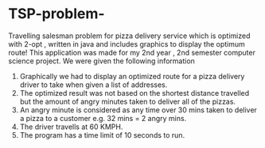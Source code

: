# TSP-problem-
Travelling salesman problem for pizza delivery service which is optimized with 2-opt , written in java and includes graphics to display the optimum route!
This application was made for my 2nd year , 2nd semester computer science project. We were given the following information 
1. Graphically we had to display an optimized route for a pizza delivery driver to take when given a list of addresses.
2. The optimized result was not based on the shortest distance travelled but the amount of angry minutes taken to deliver all of the pizzas. 
3. An angry minute is considered as any time over 30 mins taken to deliver a pizza to a customer e.g. 32 mins = 2 angry mins.
4. The driver travells at 60 KMPH.
5. The program has a time limit of 10 seconds to run.
